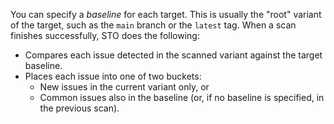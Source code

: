 You can specify a _baseline_ for each target. This is usually the "root" variant of the target, such as the `main` branch or the `latest` tag. When a scan finishes successfully, STO does the following:

* Compares each issue detected in the scanned variant against the target baseline.  
* Places each issue into one of two buckets: 
  *  New issues in the current variant only, or
  *  Common issues also in the baseline (or, if no baseline is specified, in the previous scan).
